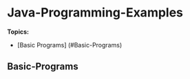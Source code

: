 # Java-Programming-Examples

**Topics:**
- [Basic Programs] (#Basic-Programs)


## Basic-Programs


